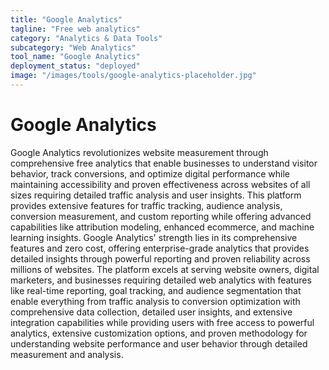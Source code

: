 ```yaml
---
title: "Google Analytics"
tagline: "Free web analytics"
category: "Analytics & Data Tools"
subcategory: "Web Analytics"
tool_name: "Google Analytics"
deployment_status: "deployed"
image: "/images/tools/google-analytics-placeholder.jpg"
---
```


# Google Analytics

Google Analytics revolutionizes website measurement through comprehensive free analytics that enable businesses to understand visitor behavior, track conversions, and optimize digital performance while maintaining accessibility and proven effectiveness across websites of all sizes requiring detailed traffic analysis and user insights. This platform provides extensive features for traffic tracking, audience analysis, conversion measurement, and custom reporting while offering advanced capabilities like attribution modeling, enhanced ecommerce, and machine learning insights. Google Analytics' strength lies in its comprehensive features and zero cost, offering enterprise-grade analytics that provides detailed insights through powerful reporting and proven reliability across millions of websites. The platform excels at serving website owners, digital marketers, and businesses requiring detailed web analytics with features like real-time reporting, goal tracking, and audience segmentation that enable everything from traffic analysis to conversion optimization with comprehensive data collection, detailed user insights, and extensive integration capabilities while providing users with free access to powerful analytics, extensive customization options, and proven methodology for understanding website performance and user behavior through detailed measurement and analysis.